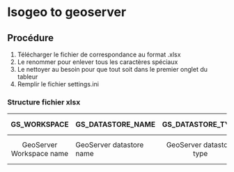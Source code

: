 Isogeo to geoserver
===================

## Procédure

1. Télécharger le fichier de correspondance au format .xlsx
2. Le renommer pour enlever tous les caractères spéciaux
3. Le nettoyer au besoin pour que tout soit dans le premier onglet du tableur
4. Remplir le fichier settings.ini

### Structure fichier xlsx

| GS_WORKSPACE | GS_DATASTORE_NAME | GS_DATASTORE_TYPE | GS_SOURCE_TYPE | GS_NOM | GS_TITRE	MD | ISOGEO_UUID |
| :--: | :-- | :--: | :--: | :--: | :--: | :--: |
| GeoServer Workspace name | GeoServer datastore name | GeoServer datastore type | GeoServer source type | GeoServer layer name | GeoServer layer title | Isogeo resource ID |

